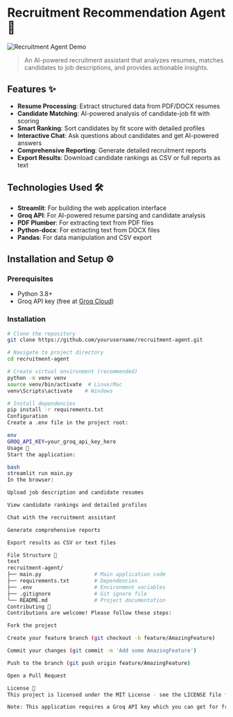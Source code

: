 # Recruitment Recommendation Agent 💼

![Recruitment Agent Demo](https://via.placeholder.com/800x400?text=Recruitment+Agent+Demo+GIF/Image)

> An AI-powered recruitment assistant that analyzes resumes, matches candidates to job descriptions, and provides actionable insights.

## Features ✨

- **Resume Processing**: Extract structured data from PDF/DOCX resumes
- **Candidate Matching**: AI-powered analysis of candidate-job fit with scoring
- **Smart Ranking**: Sort candidates by fit score with detailed profiles
- **Interactive Chat**: Ask questions about candidates and get AI-powered answers
- **Comprehensive Reporting**: Generate detailed recruitment reports
- **Export Results**: Download candidate rankings as CSV or full reports as text

## Technologies Used 🛠️

- **Streamlit**: For building the web application interface
- **Groq API**: For AI-powered resume parsing and candidate analysis
- **PDF Plumber**: For extracting text from PDF files
- **Python-docx**: For extracting text from DOCX files
- **Pandas**: For data manipulation and CSV export

## Installation and Setup ⚙️

### Prerequisites
- Python 3.8+
- Groq API key (free at [Groq Cloud](https://console.groq.com/))

### Installation
```bash
# Clone the repository
git clone https://github.com/yourusername/recruitment-agent.git

# Navigate to project directory
cd recruitment-agent

# Create virtual environment (recommended)
python -m venv venv
source venv/bin/activate  # Linux/Mac
venv\Scripts\activate    # Windows

# Install dependencies
pip install -r requirements.txt
Configuration
Create a .env file in the project root:

env
GROQ_API_KEY=your_groq_api_key_here
Usage 🚀
Start the application:

bash
streamlit run main.py
In the browser:

Upload job description and candidate resumes

View candidate rankings and detailed profiles

Chat with the recruitment assistant

Generate comprehensive reports

Export results as CSV or text files

File Structure 📂
text
recruitment-agent/
├── main.py                 # Main application code
├── requirements.txt        # Dependencies
├── .env                    # Environment variables
├── .gitignore              # Git ignore file
└── README.md               # Project documentation
Contributing 🤝
Contributions are welcome! Please follow these steps:

Fork the project

Create your feature branch (git checkout -b feature/AmazingFeature)

Commit your changes (git commit -m 'Add some AmazingFeature')

Push to the branch (git push origin feature/AmazingFeature)

Open a Pull Request

License 📄
This project is licensed under the MIT License - see the LICENSE file for details.

Note: This application requires a Groq API key which you can get for free at Groq Cloud. The free tier provides sufficient capacity for testing and small-scale usage.
